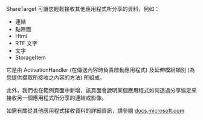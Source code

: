 ﻿ShareTarget 可讓您輕鬆接收其他應用程式所分享的資料，例如：

  * 連結
  * 點陣圖
  * Html
  * RTF 文字
  * 文字
  * StorageItem

它是由 ActivationHandler (在傳送內容時負責啟動應用程式) 及延伸模組類別 (為您提供擷取所接收之內容的方法) 所組成。

此外，我們也在範例頁面中新增，該頁面會說明某個應用程式如何透過分享協定來接收另一個應用程式所分享的連結或影像。

如需有關從其他應用程式接收資料的詳細資訊，請參閱
[docs.microsoft.com](https://docs.microsoft.com/windows/uwp/app-to-app/receive-data)
